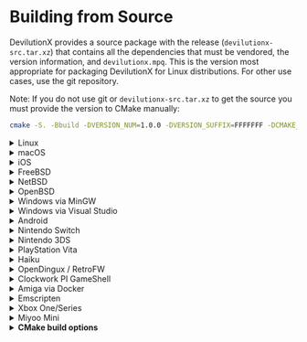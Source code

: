 # Building from Source

DevilutionX provides a source package with the release (`devilutionx-src.tar.xz`) that contains
all the dependencies that must be vendored, the version information, and `devilutionx.mpq`.
This is the version most appropriate for packaging DevilutionX for Linux distributions.
For other use cases, use the git repository.

Note: If you do not use git or `devilutionx-src.tar.xz` to get the source you must provide the version to CMake manually:

```bash
cmake -S. -Bbuild -DVERSION_NUM=1.0.0 -DVERSION_SUFFIX=FFFFFFF -DCMAKE_BUILD_TYPE=Release
```

<details><summary>Linux</summary>

Note that ```pkg-config``` is an optional dependency for finding libsodium, although we have a fallback if necessary.

### Installing dependencies on Debian and Ubuntu

```
sudo apt-get install cmake g++ libsdl2-dev libsodium-dev libpng-dev libbz2-dev libgtest-dev libgmock-dev libsdl2-image-dev libfmt-dev
```

### If you want to build the translations (optional)

```
sudo apt-get install gettext poedit
```

### If you want to build the devilutionX.mpq File (optional)

```
sudo apt-get install smpq
```

### Installing dependencies on Fedora

```
sudo dnf install cmake gcc-c++ glibc-devel libstdc++-static SDL2-devel libsodium-devel libpng-devel bzip2-devel gmock-devel gtest-devel libasan libubsan fmt-devel
```

### Compiling

```bash
cmake -S. -Bbuild -DCMAKE_BUILD_TYPE=Release
cmake --build build -j $(getconf _NPROCESSORS_ONLN)
```

</details>

<details><summary>macOS</summary>

Make sure you have [Homebrew](https://brew.sh/) installed, then run:

```bash
brew bundle install
cmake -S. -Bbuild -DCMAKE_BUILD_TYPE=Release
cmake --build build -j $(sysctl -n hw.physicalcpu)
```

</details>
<details><summary>iOS</summary>

Make sure you have [Homebrew](https://brew.sh/) installed, then run:

```bash
brew install cmake
cmake -S. -Bbuild -DCMAKE_TOOLCHAIN_FILE=../CMake/Platforms/ios.toolchain.cmake  -DENABLE_BITCODE=0 -DPLATFORM=OS64
cmake --build build -j $(sysctl -n hw.physicalcpu) --config Release
cd build
rm -rf Payload
mkdir -p Payload
mv devilutionx.app Payload
zip -r devilutionx.ipa Payload
```

For testing with the Simulator instead run the following:

```bash
cmake -S. -Bbuild -G Xcode -DCMAKE_TOOLCHAIN_FILE=../CMake/Platforms/ios.toolchain.cmake -DPLATFORM=SIMULATOR64
```

Then open the generated Xcode project and run things from there.
</details>
<details><summary>FreeBSD</summary>

### Installing dependencies

```
pkg install cmake sdl2 libsodium libpng bzip2 googletest
```

### Compiling

```bash
cmake -S. -Bbuild -DCMAKE_BUILD_TYPE=Release
cmake --build build -j $(sysctl -n hw.ncpu)
```

</details>
<details><summary>NetBSD</summary>

### Installing dependencies

```
pkgin install cmake SDL2 libsodium libpng bzip2 googletest
```

### Compiling

```bash
cmake -S. -Bbuild -DCMAKE_BUILD_TYPE=Release
cmake --build build -j $(sysctl -n hw.ncpu)
```

</details>

<details><summary>OpenBSD</summary>

### Installing dependencies

```
pkg_add cmake sdl2 libsodium libpng bzip2 gmake googletest
```

### Compiling

```bash
cmake -S. -Bbuild -DCMAKE_MAKE_PROGRAM=gmake -DCMAKE_BUILD_TYPE=Release
cmake --build build -j $(sysctl -n hw.ncpuonline)
```

</details>

<details><summary>Windows via MinGW</summary>

### Installing dependencies on WSL, Debian and Ubuntu

### 32-bit

Download the 32bit MinGW Development Libraries of [SDL2](https://www.libsdl.org/download-2.0.php) and [Libsodium](https://github.com/jedisct1/libsodium/releases) as well as headers for [zlib](https://zlib.net/zlib-1.2.12.tar.gz) and place them in `/usr/i686-w64-mingw32`. This can be done automatically by running `Packaging/windows/mingw-prep.sh`.

```
sudo apt-get install cmake gcc-mingw-w64-i686 g++-mingw-w64-i686 pkg-config-mingw-w64-i686 libz-mingw-w64-dev
```

### 64-bit

Download the 64bit MinGW Development Libraries of [SDL2](https://www.libsdl.org/download-2.0.php) and [Libsodium](https://github.com/jedisct1/libsodium/releases) as well as headers for [zlib](https://zlib.net/zlib-1.2.12.tar.gz) and place them in `/usr/x86_64-w64-mingw32`. This can be done automatically by running `Packaging/windows/mingw-prep64.sh`.

```
sudo apt-get install cmake gcc-mingw-w64-x86-64 g++-mingw-w64-x86-64 pkg-config-mingw-w64-x86-64 libz-mingw-w64-dev
```

### Compiling

### 32-bit

```bash
cmake -S. -Bbuild -DCMAKE_TOOLCHAIN_FILE=../CMake/platforms/mingwcc.toolchain.cmake -DCMAKE_BUILD_TYPE=Release -DDEVILUTIONX_SYSTEM_BZIP2=OFF
cmake --build build -j $(getconf _NPROCESSORS_ONLN)
```

### 64-bit

```bash
cmake -S. -Bbuild -DCMAKE_TOOLCHAIN_FILE=../CMake/platforms/mingwcc64.toolchain.cmake -DCMAKE_BUILD_TYPE=Release -DDEVILUTIONX_SYSTEM_BZIP2=OFF
cmake --build build -j $(getconf _NPROCESSORS_ONLN)
```

Note: If your `(i686|x86_64)-w64-mingw32` directory is not in `/usr` (e.g. when on Debian), the mingw-prep scripts and the CMake
command won't work. You need adjust the mingw-prep scripts and pass `-DCROSS_PREFIX=/path` to CMake to set the path to the parent
of the `(i686|x86_64)-w64-mingw32` directory.
</details>
<details><summary>Windows via Visual Studio</summary>

### Installing dependencies

Make sure to install the workload `Desktop development with C++` and the individual components `C++ CMake tools for Windows` and `Windows SDK` for Visual Studio.
*Note: `Windows SDK` component should match your Windows build version.*

Install [Git for Windows](https://gitforwindows.org/)

Run the following commands in Command Prompt or Powershell  
git clone https://github.com/microsoft/vcpkg  
cd vcpkg  
bootstrap-vcpkg.bat  
vcpkg integrate install

If you need aditional instructions for vcpkg you can find the documentation [here](https://github.com/microsoft/vcpkg#quick-start-windows).
Make sure you have `patch` utility in your PATH environment variable. This utility is provided by [Git for Windows](https://gitforwindows.org/) in `<Git folder>/usr/bin`. [Instructions on how to add locations to PATH](https://docs.microsoft.com/en-us/previous-versions/office/developer/sharepoint-2010/ee537574(v=office.14))

### If you want to build the devilutionX.mpq File (optional)

In order to build devilutionx.mpq, install smpq from https://launchpad.net/smpq/trunk/1.6/+download/SMPQ-1.6-x86_64.exe.
The location of this tool will need to be [added to the system's PATH environment variable](https://www.architectryan.com/2018/03/17/add-to-the-path-on-windows-10/).

### Compiling

* **Through Open->CMake in Visual Studio**

1. Go to `File -> Open -> CMake`, select `CMakeLists.txt` from the project root.
2. Select the `x64-Release` configuration (or `x86` for 32 bit builds, `-Debug` for debug builds).
3. Select `Build devilution.exe` from the `Build` menu.

* **Through GCC/WSL in Visual Studio**

1. Ensure the WSL environment has the build pre-requisites for both devilutionX (see "Installing Dependencies on Debian and Ubuntu" under the "Linux" section above) and [WSL remote development](https://docs.microsoft.com/en-us/cpp/linux/connect-to-your-remote-linux-computer?view=msvc-160#connect-to-wsl).
2. Select the `WSL-GCC-x64-Debug` configuration.
3. Select `Build devilution` from the `Build` menu.

* **Through cmake-gui**

1. Input the path to devilutionx source directory at `Where is the source code:` field.
2. Input the path where the binaries would be placed at `Where to build the binaries:` field. If you want to place them inside source directory it's preferable to do so inside directory called `build` to avoid the binaries being added to the source tree.
3. It's recommended to input `Win32` in `Optional Platform for Generator`, otherwise it will default to x64 build.
4. In case you're using `vcpkg` select `Specify toolchain file for cross-compiling` and select the file `scripts/buildsystems/vcpkg.cmake` from `vcpkg` directory otherwise just go with `Use default native compilers`.
5. In case you need to select any paths to dependencies manually do this right in cmake-gui window.
6. Press `Generate` and open produced `.sln` file using Visual Studio.
7. Use build/debug etc. commands inside Visual Studio Solution like with any normal Visual Studio project.

</details>

<details><summary>Android</summary>

### Installing dependencies

Install [Android Studio](https://developer.android.com/studio)
After first launch configuration, go to "Configure -> SDK Manager -> SDK Tools".
Select "NDK (Side by side)" and "CMake" checkboxes and click "OK".

### Compiling

Click "Open Existing Project" and choose "android-project" folder in DevilutionX root folder.
Wait until Gradle sync is completed.
In Android Studio, go to "Build -> Make Project" or use the shortcut Ctrl+F9
You can find the compiled APK in `/android-project/app/build/outputs/apk/`
</details>

<details><summary>Nintendo Switch</summary>

### Installing dependencies

https://devkitpro.org/wiki/Getting_Started

- Install (dkp-)pacman: https://devkitpro.org/wiki/devkitPro_pacman

- Install required packages with (dkp-)pacman:

```
sudo (dkp-)pacman -S --needed - < Packaging/switch/packages.txt
```

- Install smpq (if building from git or a source archive without devilutionx.mpq)
  DevilutionX requires some core assets to render UI elements and fonts even if game data is not available. While some
  platforms can load this from the filesystem as loose files the switch build currently only supports bundling the mpq
  archive inside the nro. If you're building DevilutionX on a supported platform a prebuilt binary may be available from
  your package distribution system (e.g. `sudo apt install smpq` or `yum install smpq`), on windows you can
  [download the latest version from Launchpad.net](https://launchpad.net/smpq/+download), and unix based OSes can build
  from source using [tools/build_and_install_smpq.sh](../tools/build_and_install_smpq.sh)

### Compiling

```bash
cmake -S. -Bbuild -DCMAKE_TOOLCHAIN_FILE=/opt/devkitpro/cmake/Switch.cmake -DCMAKE_BUILD_TYPE=Release -DBUILD_ASSETS_MPQ=ON
cmake --build build -j $(getconf _NPROCESSORS_ONLN)
```

The nro-file will be generated in the build folder. Test with an emulator (RyuJinx) or real hardware.

[Nintendo Switch manual](manual/platforms/switch.md)
</details>

<details><summary>Nintendo 3DS</summary>

### Installing dependencies

https://devkitpro.org/wiki/Getting_Started

- Install (dkp-)pacman: https://devkitpro.org/wiki/devkitPro_pacman

- Install required packages with (dkp-)pacman:

```
sudo (dkp-)pacman -S \
		devkitARM general-tools 3dstools devkitpro-pkgbuild-helpers \
		libctru citro3d 3ds-sdl 3ds-libpng \
		3ds-cmake 3ds-pkg-config picasso 3dslink
```

- Download or compile [bannertool](https://github.com/Steveice10/bannertool/releases) and [makerom](https://github.com/jakcron/Project_CTR/releases)
    - Copy binaries to: `/opt/devkitpro/tools/bin/`

### Compiling

_If you are compiling using MSYS2, you will need to run `export MSYS2_ARG_CONV_EXCL=-D` before compiling.
Otherwise, MSYS will sanitize file paths in compiler flags which will likely lead to errors in the build._

```bash
cmake -S. -Bbuild -DCMAKE_TOOLCHAIN_FILE=/opt/devkitpro/cmake/3DS.cmake -DCMAKE_BUILD_TYPE=Release
cmake --build build -j $(getconf _NPROCESSORS_ONLN)
```

The output files will be generated in the build folder.

[Nintendo 3DS manual](/docs/manual/platforms/3ds.md)
</details>

<details><summary>PlayStation Vita</summary>

### Compiling

```bash
cmake -S. -Bbuild -DCMAKE_TOOLCHAIN_FILE=${VITASDK}/share/vita.toolchain.cmake -DCMAKE_BUILD_TYPE=Release
cmake --build build
```

[PlayStation Vita manual](/docs/manual/platforms/vita.md)
</details>


<details><summary>Haiku</summary>

### Installing dependencies on 32 bit Haiku

```
pkgman install cmake_x86 devel:libsdl2_x86 devel:libsodium_x86 devel:libpng_x86 devel:bzip2_x86
```

### Installing dependencies on 64 bit Haiku

```
pkgman install cmake libsdl2_devel libsodium_devel libpng16_devel bzip2_devel gtest_devel gettext getconf
```

### Compiling on 32 bit Haiku

```bash
setarch x86 # Switch to secondary compiler toolchain (GCC8+)
cmake -S. -Bbuild -DCMAKE_BUILD_TYPE=Release
cmake --build build -j $(getconf _NPROCESSORS_ONLN)
```

### Compiling on 64 bit Haiku

No setarch required, as there is no secondary toolchain on x86_64, and the primary is GCC8+

```bash
cmake -S. -Bbuild -DCMAKE_BUILD_TYPE=Release
cmake --build build -j $(getconf _NPROCESSORS_ONLN)
```

</details>

<details><summary>OpenDingux / RetroFW</summary>

DevilutionX uses buildroot to build packages for OpenDingux and RetroFW.

The build script does the following:

1. Downloads and configures the buildroot if necessary.
2. Builds the executable (using CMake).
3. Packages the executable and all related resources into an `.ipk` or `.opk` package.

The buildroot uses ~2.5 GiB of disk space and can take 20 minutes to build.

For OpenDingux builds `mksquashfs` needs to be installed.

To build, run the following command

~~~ bash
Packaging/OpenDingux/build.sh <platform>
~~~

Replace `<platform>` with one of: `retrofw`, `rg350`, or `gkd350h`.

This prepares and uses the buildroot at `$HOME/buildroot-$PLATFORM-devilutionx`.

End-user manuals are available here:

* [RetroFW manual](docs/manual/platforms/retrofw.md)
* [RG-350 manual](docs/manual/platforms/rg350.md)
* [GKD350h manual](docs/manual/platforms/gkd350h.md)

</details>

<details><summary>Clockwork PI GameShell</summary>

You can either call

~~~ bash
Packaging/cpi-gamesh/build.sh
~~~

to install dependencies and build the code.

Or you create a new directory under `/home/cpi/apps/Menu` and copy [the file](Packaging/cpi-gamesh/__init__.py) there. After restarting the UI, you can download and compile the game directly from the device itself. See [the readme](Packaging/cpi-gamesh/readme.md) for more details.
</details>

<details><summary>Amiga via Docker</summary>

### Build the container from the repo root

~~~ bash
docker build -f Packaging/amiga/Dockerfile -t devilutionx-amiga .
~~~

### Build DevilutionX Amiga binary

~~~ bash
docker run -u "$(id -u "$USER"):$(id -g "$USER")" --rm -v "${PWD}:/work" devilutionx-amiga
~~~

The command above builds DevilutionX in release mode.
For other build options, you can run the container interactively:

~~~ bash
docker run -u "$(id -u "$USER"):$(id -g "$USER")" -ti --rm -v "${PWD}:/work" devilutionx-amiga bash
~~~

See the `CMD` in `Packaging/amiga/Dockerfile` for reference.

To actually start DevilutionX, increase the stack size to 50KiB in Amiga.
You can do this by selecting the DevilutionX icon, then hold right mouse button and
select Icons -> Information in the top menu.
</details>

<details><summary>Emscripten</summary>

Emscripten port is a work in progress. It builds but does not do more than that currently.

To build, install the [Emscripten SDK](https://emscripten.org/docs/getting_started/downloads.html), then run:

~~~ bash
emcmake cmake -S. -Bbuild-em -DCMAKE\_BUILD\_TYPE=Release
cmake --build build-em -j $(getconf \_NPROCESSORS\_ONLN)
~~~

To then run it:

~~~ bash
cd build-em
emrun index.html
~~~

</details>

<details><summary>Xbox One/Series</summary>

### Dependencies

* Windows 10
* CMake
* Git
* Visual Studio 2022 with the foloowing packages installed:
    * C++ (v143) Universal Windows Platform tools
    * Windows 11 SDK (10.0.22000.0)
    * Windows 10 SDK (10.0.18362.0)
    * MSVC v143 - VS 2022 C++ x64/x86 build tools

_Note: Visual Studio Community Edition can be used._

### Building

Add the following to the PATH:

* CMake
* GIT
* VsDevCmd.bat

Run:

```
Packaging/xbox-one/build.bat
```

[Xbox One/Series manual](manual/platforms/xbox-one.md)
</details>

<details><summary>Miyoo Mini</summary>

Building for Miyoo Mini must be run from inside the [Toolchain Docker image](https://github.com/MiyooMini/union-toolchain).
Executing `Packaging/miyoo_mini/build.sh` will create the folder `build-miyoo-mini/SDROOT` which has the correct structure to be used with 
OnionOS Port Collection.
</details>

<details><summary><b>CMake build options</b></summary>

### General

- `-DCMAKE_BUILD_TYPE=Release` changed build type to release and optimize for distribution.
- `-DNONET=ON` disable network support, this also removes the need for the ASIO and Sodium.
- `-DUSE_SDL1=ON` build for SDL v1 instead of v2, not all features are supported under SDL v1, notably upscaling.
- `-DCMAKE_TOOLCHAIN_FILE=../CMake/platforms/linux_i386.toolchain..cmake` generate 32bit builds on 64bit platforms (remember to use the `linux32` command if on Linux).

### Debug builds

- `-DDEBUG=OFF` disable debug mode of the Diablo engine.
- `-DASAN=OFF` disable address sanitizer.
- `-DUBSAN=OFF` disable undefined behavior sanitizer.

</details>
